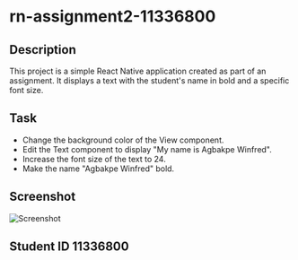 # rn-assignment2-11336800

## Description
This project is a simple React Native application created as part of an assignment. It displays a text with the student's name in bold and a specific font size.

## Task
- Change the background color of the View component.
- Edit the Text component to display "My name is Agbakpe Winfred".
- Increase the font size of the text to 24.
- Make the name "Agbakpe Winfred" bold.

## Screenshot
![Screenshot](screenshot.png)

## Student ID 11336800